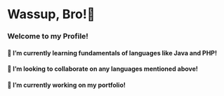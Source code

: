 # Wassup, Bro!👋
### Welcome to my Profile!
#### 🌱 I’m currently learning fundamentals of languages like Java and PHP!
#### 👯 I’m looking to collaborate on any languages mentioned above!
#### 🔭 I’m currently working on my portfolio!


<!--
**kleinborre/kleinborre** is a ✨ _special_ ✨ repository because its `README.md` (this file) appears on your GitHub profile.

Here are some ideas to get you started:

- 🔭 I’m currently working on ...
- 🌱 I’m currently learning ...
- 👯 I’m looking to collaborate on ...
- 🤔 I’m looking for help with ...
- 💬 Ask me about ...
- 📫 How to reach me: ...
- 😄 Pronouns: ...
- ⚡ Fun fact: ...
-->
